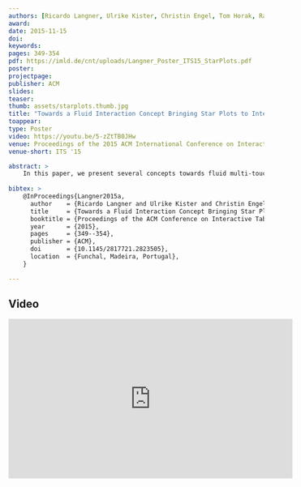 ```yaml
---
authors: [Ricardo Langner, Ulrike Kister, Christin Engel, Tom Horak, Raimund Dachselt]
award:
date: 2015-11-15
doi:
keywords:
pages: 349-354
pdf: https://imld.de/cnt/uploads/Langner_Poster_ITS15_StarPlots.pdf
poster:
projectpage:
publisher: ACM
slides:
teaser:
thumb: assets/starplots.thumb.jpg
title: "Towards a Fluid Interaction Concept Bringing Star Plots to Interactive Displays"
toappear:
type: Poster
video: https://youtu.be/5-zZtTB0JHw
venue: Proceedings of the 2015 ACM International Conference on Interactive Tabletops and Surfaces
venue-short: ITS '15

abstract: >
    In this paper, we present several concepts towards fluid multi-touch interactions for an interactive star plot visualization. The goal of our research is to improve the usability of visualizations by developing new and natural interaction techniques as well as designing and applying new visualization approaches. To achieve this, we systematically create consistent touch interactions for various tasks typical to information visualizations. Furthermore, we propose a new approach to integrate additional levels of information into a star plot by splitting up axes. Finally, we have successfully implemented many of our concepts in a first prototype, allowing the validation of the usefulness and usability.
    
bibtex: >
    @InProceedings{Langner2015a,
      author    = {Ricardo Langner and Ulrike Kister and Christin Engel and Tom Horak and Raimund Dachselt},
      title     = {Towards a Fluid Interaction Concept Bringing Star Plots to Interactive Displays},
      booktitle = {Proceedings of the ACM Conference on Interactive Tabletops and Surfaces},
      year      = {2015},
      pages     = {349--354},
      publisher = {ACM},
      doi       = {10.1145/2817721.2823505},
      location  = {Funchal, Madeira, Portugal},
    }

---
```


## Video
<iframe width="560" height="315" src="https://www.youtube.com/embed/5-zZtTB0JHw" frameborder="0" allowfullscreen></iframe>